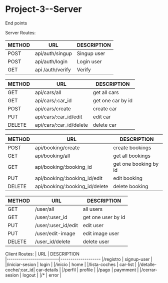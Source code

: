 # Project-3--Server

End points

Server Routes:

| METHOD     |        URL               | DESCRIPTION              
|-------|--------------------------|--------------------|
|POST   | api/auth/singup            |  Singup user |
|POST |    api/auth/login             | Login user|
|GET |     api /auth/verify      | Verify |


| METHOD     |         URL          | DESCRIPTION              
|-------|--------------------------|--------------------
|GET   | api/cars/all        |  get all cars |
|GET   | api/cars/:car_id        |  get one car by id|
|POST   | api/cars/create        |  create car|
|PUT   | api/cars/:car_id/edit        |  edit car|
|DELETE   | api/cars/:car_id/delete      |  delete car|

| METHOD     |         URL          | DESCRIPTION              
|-------|--------------------------|--------------------|
|POST   | api/booking/create      |  create bookings|
|GET   | api/booking/all      |  get all bookings|
|GET   | api/booking/:booking_id      |  get one booking by id|
|PUT   | api/booking/:booking_id/edit    |edit booking|
|DELETE   | api/booking/:booking_id/delete    |delete booking|

| METHOD  |            URL             | DESCRIPTION              
|-------|--------------------------|--------------------|
|GET      | /user/all                  |  all users          |
|GET      | /user/:user_id             |  get one user by id |
|PUT     | /user/:user_id/edit        |  edit user          |
|PUT     | /user/edit-image          |  edit image user    |
|DELETE     | /user_id/delete        |  delete user        |

Client Routes:
|            URL             | DESCRIPTION              
|--------------------------|--------------------
|/registro             |  signup-user       |
|/iniciar-sesion       | login              | 
|/inicio               | home               |
|/lista-coches         | car-list           |
|/detalle-coche/:car_id| car-details        |
|/perfil               | profile            |
|/pago                 | paymment           |
|/cerrar-sesion        | logout             |
|/*                     | error           |


